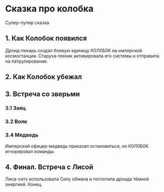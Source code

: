 # Сказка про колобка
Супер-пупер сказка
## 1. Как Колобок появился
Дроид-пекарь создал боевую единицу К0Л0Б0К на имперской космостанции. Старуха-техник активировала его системы и отправила на патрулирование.
## 2. Как Колобок убежал

## 3. Встреча со зверьми

### 3.1 Заяц
 
### 3.2 Волк

### 3.4 Медведь
Имперский офицер-медведь приказал остановиться, но К0Л0Б0К игнорировал команды.
## 4. Финал. Встреча с Лисой
Лиса-ситх использовала Силу обмана и поглотила дроида тёмной энергией. 
Конец.
